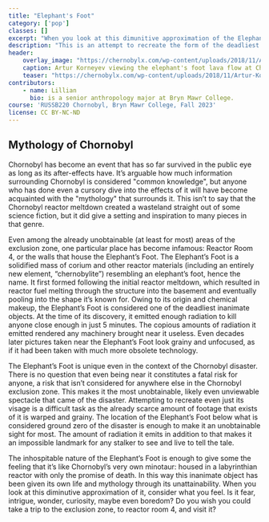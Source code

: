 ```yaml
---
title: "Elephant's Foot"
category: ['pop']
classes: []
excerpt: "When you look at this dimunitive approximation of the Elephant's Foot, consider what you feel."
description: "This is an attempt to recreate the form of the deadliest man-made object. The Elephant's foot holds a special place in the mythology of Chornobyl by being the most inaccessible product of it."
header:
    overlay_image: "https://chernobylx.com/wp-content/uploads/2018/11/Artur-Korneyev-Deputy-Director-of-Shelter-Object-viewing-the-elephants-foot-lava-flow-at-Chernobyl-1996.-Photo-US-Department-of-Energy.jpg"
    caption: Artur Korneyev viewing the elephant's foot lava flow at Chornobyl, 1996. US Department of Energy.
    teaser: "https://chernobylx.com/wp-content/uploads/2018/11/Artur-Korneyev-Deputy-Director-of-Shelter-Object-viewing-the-elephants-foot-lava-flow-at-Chernobyl-1996.-Photo-US-Department-of-Energy.jpg"
contributors:
    - name: Lillian
      bio: is a senior anthropology major at Bryn Mawr College.
course: 'RUSSB220 Chornobyl, Bryn Mawr College, Fall 2023'
license: CC BY-NC-ND
---
```


## Mythology of Chornobyl

Chornobyl has become an event that has so far survived in the public eye as long as its after-effects have. It’s arguable how much information surrounding Chornobyl is considered "common knowledge", but anyone who has done even a cursory dive into the effects of it will have become acquainted with the "mythology" that surrounds it. This isn’t to say that the Chornobyl reactor meltdown created a wasteland straight out of some science fiction, but it did give a setting and inspiration to many pieces in that genre.

Even among the already unobtainable (at least for most) areas of the exclusion zone, one particular place has become infamous: Reactor Room 4, or the walls that house the Elephant’s Foot. The Elephant’s Foot is a solidified mass of corium and other reactor materials (including an entirely new element, “chernobylite”) resembling an elephant’s foot, hence the name. It first formed following the initial reactor meltdown, which resulted in reactor fuel melting through the structure into the basement and eventually pooling into the shape it’s known for. Owing to its origin and chemical makeup, the Elephant’s Foot is considered one of the deadliest inanimate objects. At the time of its discovery, it emitted enough radiation to kill anyone close enough in just 5 minutes. The copious amounts of radiation it emitted rendered any machinery brought near it useless. Even decades later pictures taken near the Elephant’s Foot look grainy and unfocused, as if it had been taken with much more obsolete technology. 

The Elephant’s Foot is unique even in the context of the Chornobyl disaster. There is no question that even being near it constitutes a fatal risk for anyone, a risk that isn’t considered for anywhere else in the Chornobyl exclusion zone. This makes it the most unobtainable, likely even unviewable spectacle that came of the disaster. Attempting to recreate even just its visage is a difficult task as the already scarce amount of footage that exists of it is warped and grainy. The location of the Elephant’s Foot below what is considered ground zero of the disaster is enough to make it an unobtainable sight for most. The amount of radiation it emits in addition to that makes it an impossible landmark for any stalker to see and live to tell the tale. 

The inhospitable nature of the Elephant’s Foot is enough to give some the feeling that it’s like Chornobyl’s very own minotaur: housed in a labyrinthian reactor with only the promise of death. In this way this inanimate object has been given its own life and mythology through its unattainability. When you look at this diminutive approximation of it, consider what you feel. Is it fear, intrigue, wonder, curiosity, maybe even boredom? Do you wish you could take a trip to the exclusion zone, to reactor room 4, and visit it?
